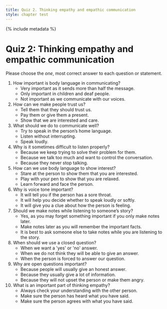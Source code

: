 ```yaml
---
title: Quiz 2. Thinking empathy and empathic communication
style: chapter test
---
```


{% include metadata %}

# Quiz 2: Thinking empathy and empathic communication

Please choose the *one*, most correct answer to each question or statement.

1.  How important is body language in communicating?
    + Very important as it sends more than half the message.
    - Only important in children and deaf people.
    - Not important as we communicate with our voices.
2.  How can we make people trust us?
    - Tell them that they should trust us.
    - Pay them or give them a present.
    + Show that we are interested and care.
3.  What should we do to communicate well?
    - Try to speak in the person’s home language.
    + Listen without interrupting.
    - Speak loudly.
4.  Why is it sometimes difficult to listen properly?
    - Because we keep trying to solve their problem for them.
    + Because we talk too much and want to control the conversation.
    - Because they never stop talking.
5.  How can we use body language to show interest?
    - Stare at the person to show them that you are interested.
    - Play with your pen to show that you are relaxed.
    + Learn forward and face the person.
6.  Why is voice tone important?
    - It will tell you if the person has a sore throat.
    - It will help you decide whether to speak loudly or softly.
    + It will give you a clue about how the person is feeling.
7.  Should we make notes while listening to someone’s story?
    - Yes, as you may forget something important if you only make notes later.
    + Make notes later as you will remember the important facts.
    - It is best to ask someone else to take notes while you are listening to the story.
8.  When should we use a closed question?
    + When we want a 'yes' or 'no' answer.
    - When we do not think they will be able to give an answer.
    - When the person is forced to answer our question.
9.  Why are open questions important?
    - Because people will usually give an honest answer.
    + Because they usually give a lot of information.
    - Because they will not upset the person or make them angry.
10. What is an important part of thinking empathy?
    + Always check your understanding with the other person.
    - Make sure the person has heard what you have said.
    - Make sure the person agrees with what you have said.
